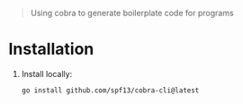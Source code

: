 > Using cobra to generate boilerplate code for programs

# Installation

1. Install locally:
    ```shell
    go install github.com/spf13/cobra-cli@latest
    ```